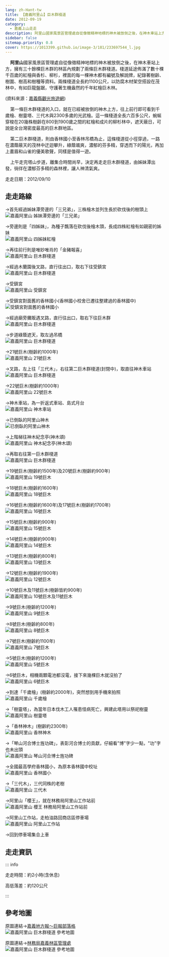 ```yaml
---
lang: zh-Hant-tw
title: 【嘉義阿里山】巨木群棧道
date: 2012-09-19
category: 
  - 嘉義上山走走
description: 阿里山國家風景區管理處自從像徵精神地標的神木被放倒之後，在神木車站上方，擁有三十餘棵巨木群的林區內規劃了兩條巨木群棧道。棧道延途佈滿了數十棵千百歲的紅檜與香杉、柳杉，裡面的每一棵神木都有編號及解說牌，紀錄著樹齡、樹圍、樹高和樹種等資料。兩條棧道全長約1100公尺，以防腐木材架空搭設在茂林中，有如巨龍盤踞，守護著生機盎然的千年紅檜巨木林。
sidebar: false
sitemap.priority: 0.8
cover: https://1013399.github.io/image-3/181/233697544_l.jpg
---
```


    **阿里山**國家風景區管理處自從像徵精神地標的神木被放倒之後，在神木車站上方，擁有三十餘棵巨木群的林區內規劃了兩條巨木群棧道。棧道延途佈滿了數十棵千百歲的紅檜與香杉、柳杉，裡面的每一棵神木都有編號及解說牌，紀錄著樹齡、樹圍、樹高和樹種等資料。兩條棧道全長約1100公尺，以防腐木材架空搭設在茂林中，有如巨龍盤踞，守護著生機盎然的千年紅檜巨木林。

(資料來源：[嘉義縣觀光旅遊網](http://www.tbocc.gov.tw/fun1-01-detail.asp?SysID=20073117597181804835))  

<!-- more -->

    第一條巨木群棧道的入口，就在已經被放倒的神木上方，往上前行即可看到千歲檜、樹靈塔、三代木與2300多歲的光武檜。這一條棧道全長六百多公尺，蜿蜒穿梭在20幾株樹齡在800到1900歲之間的紅檜和成片的柳杉林中，遮天蔽日，可說是全台灣密度最高的巨木群地區。  

    第二巨木群棧道，則由香林國小至香林吊橋為止，這條棧道從小徑穿過，一路在濃蔭蔽天的茂林中迂迴攀升，綠蔭颯爽，濃郁的芬多精，穿透而下的陽光，再加上畫眉和山雀的優美歌聲，同樣是值得一遊。  

    上午走完塔山步道，離集合時間尚早，決定再走走巨木群棧道，由姊妹潭出發，徜徉在濃郁芬多精的森林裡，讓人神清氣爽。

走走日期：2012/09/10

## 走走路線
→首先經過姊妹潭旁邊的「三兄弟」，三株檜木並列生長於砍伐後的樹頭上  
![嘉義阿里山 姊妹潭旁邊的「三兄弟」](https://1013399.github.io/image-3/181/233697520_l.jpg)

→旁邊則是「四姊妹」，為種子飄落在砍伐後檜木頭，長成四株紅檜有如親密的姊妹  
![嘉義阿里山 四姊妹紅檜](https://1013399.github.io/image-3/181/233697519_l.jpg)

→再往前行則是唯妙唯肖的「金豬報喜」  
![嘉義阿里山 巨木群棧道](https://1013399.github.io/image-3/181/233697521_l.jpg)

→經過木蘭園後叉路，直行往出口，取右下往受鎮宮  
![嘉義阿里山 巨木群棧道](https://1013399.github.io/image-3/181/233697528_l.jpg)

→受鎮宮  
![嘉義阿里山 受鎮宮](https://1013399.github.io/image-3/181/233697531_l.jpg)

→受鎮宮對面舊的香林國小(香林國小校舍已遷往整建過的香林國中)  
![受鎮宮對面舊的香林國小](https://1013399.github.io/image-3/181/233697530_l.jpg)

→經過廟旁攤販遇叉路，直行往出口，取右下往巨木群  
![嘉義阿里山 巨木群棧道](https://1013399.github.io/image-3/181/233697533_l.jpg)

→步道綠蔭遮天，取左過吊橋  
![嘉義阿里山 巨木群棧道](https://1013399.github.io/image-3/181/233697534_l.jpg)

→21號巨木(樹齡約1000年)  
![嘉義阿里山 21號巨木](https://1013399.github.io/image-3/181/233697537_l.jpg)

→叉路，左上往「三代木」，右往第二巨木群棧道(封閉中)，取直往神木車站  
![嘉義阿里山 巨木群棧道](https://1013399.github.io/image-3/181/233697538_l.jpg)

→22號巨木(樹齡約1000年)  
![嘉義阿里山 22號巨木](https://1013399.github.io/image-3/181/233697541_l.jpg)

→神木車站，為一折返式車站、島式月台  
![嘉義阿里山 神木車站](https://1013399.github.io/image-3/181/233697543_l.jpg)

→已倒臥的阿里山神木  
![已倒臥的阿里山神木](https://1013399.github.io/image-3/181/233697544_l.jpg)

→上階梯往神木紀念亭(神木頌)  
![嘉義阿里山 神木紀念亭(神木頌)](https://1013399.github.io/image-3/181/233697547_l.jpg)

→再取右往第一巨木群棧道  
![嘉義阿里山 巨木群棧道](https://1013399.github.io/image-3/181/233697549_l.jpg)

→19號巨木(樹齡約1500年)及20號巨木(樹齡約900年)  
![嘉義阿里山 19號巨木](https://1013399.github.io/image-3/181/233697550_l.jpg)

→18號巨木(樹齡約1600年)  
![嘉義阿里山 18號巨木](https://1013399.github.io/image-3/181/233697553_l.jpg)

→16號巨木(樹齡約1600年)及17號巨木(樹齡約1700年)  
![嘉義阿里山 16號巨木](https://1013399.github.io/image-3/181/233697555_l.jpg)

→15號巨木(樹齡約900年)  
![嘉義阿里山 15號巨木](https://1013399.github.io/image-3/181/233697558_l.jpg)

→14號巨木(樹齡約900年)  
![嘉義阿里山 14號巨木](https://1013399.github.io/image-3/181/233697559_l.jpg)

→13號巨木(樹齡約800年)  
![嘉義阿里山 13號巨木](https://1013399.github.io/image-3/181/233697561_l.jpg)

→12號巨木(樹齡約1900年)  
![嘉義阿里山 12號巨木](https://1013399.github.io/image-3/181/233697565_l.jpg)

→10號巨木及11號巨木(樹齡皆約900年)  
![嘉義阿里山 10號巨木及11號巨木](https://1013399.github.io/image-3/181/233697567_l.jpg)

→9號巨木(樹齡約1200年)  
![嘉義阿里山 9號巨木](https://1013399.github.io/image-3/181/233697569_l.jpg)

→8號巨木(樹齡約800年)  
![嘉義阿里山 8號巨木](https://1013399.github.io/image-3/181/233697570_l.jpg)

→7號巨木(樹齡約1100年)  
![嘉義阿里山 7號巨木](https://1013399.github.io/image-3/181/233697572_l.jpg)

→5號巨木(樹齡約1200年)  
![嘉義阿里山 5號巨木](https://1013399.github.io/image-3/181/233697575_l.jpg)

→6號巨木，相機兩顆電池都沒電，接下來幾棵巨木就沒拍了  
![嘉義阿里山 6號巨木](https://1013399.github.io/image-3/181/233697577_l.jpg)

→到達「千歲檜」(樹齡約2000年)，突然想到用手機來拍照  
![嘉義阿里山 千歲檜](https://1013399.github.io/image-3/181/233697581_l.jpg)

→「樹靈塔」，為當年日本伐木工人罹患怪病死亡，興建此塔用以祭祀樹靈  
![嘉義阿里山 樹靈塔](https://1013399.github.io/image-3/181/233697582_l.jpg)

→「香林神木」(樹齡約2300年)  
![嘉義阿里山 香林神木](https://1013399.github.io/image-3/181/233697586_l.jpg)

→「琴山河合博士旌功碑」，表彰河合博士的貢獻，仔細看"博"字少一點，"功"字也未出頭  
![嘉義阿里山 琴山河合博士旌功碑](https://1013399.github.io/image-3/181/233697588_l.jpg)

→全國最高學府香林國小，為原本香林國中校址  
![嘉義阿里山 香林國小](https://1013399.github.io/image-3/181/233697591_l.jpg)

→「三代木」，三代同株的老樹  
![嘉義阿里山 三代木](https://1013399.github.io/image-3/181/233697598_l.jpg)

→阿里山「櫻王」，就在林務局阿里山工作站前  
![嘉義阿里山 櫻王 林務局阿里山工作站前](https://1013399.github.io/image-3/181/233697601_l.jpg)

→阿里山工作站，走柏油路回商店區停車場  
![嘉義阿里山 阿里山工作站](https://1013399.github.io/image-3/181/233697603_l.jpg)

→回到停車場集合上車

## 走走資訊

::: info

走走時間：約2小時(含休息)

高低落差：約120公尺

:::

## 參考地圖
原圖連結→[嘉義地方報～巨報部落格](http://tw.myblog.yahoo.com/jw!ONwOeuWVEhiQ9QSzsDub9TH9/article?mid=8714)  
![嘉義阿里山 巨木群棧道 參考地圖](https://1013399.github.io/image-3/181/233603796_l.jpg)

原圖連結→[林務局嘉義林區管理處](http://chiayi.forest.gov.tw/content.asp?mp=340&CuItem=52221)  
![嘉義阿里山 巨木群棧道 參考地圖](https://1013399.github.io/image-3/181/234258624_l.jpg)